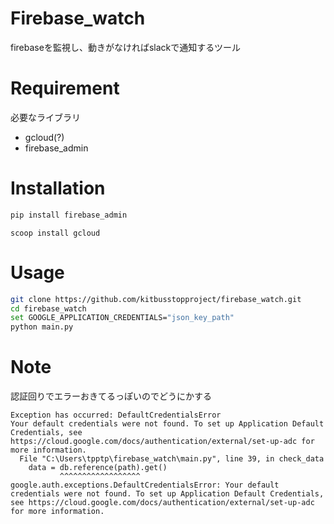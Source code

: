 # Firebase_watch

firebaseを監視し、動きがなければslackで通知するツール

# Requirement

必要なライブラリ

* gcloud(?)
* firebase_admin

# Installation


```bash
pip install firebase_admin
```

```Poweshell
scoop install gcloud
```

# Usage

```bash
git clone https://github.com/kitbusstopproject/firebase_watch.git
cd firebase_watch
set GOOGLE_APPLICATION_CREDENTIALS="json_key_path"
python main.py
```

# Note
認証回りでエラーおきてるっぽいのでどうにかする
```
Exception has occurred: DefaultCredentialsError
Your default credentials were not found. To set up Application Default Credentials, see https://cloud.google.com/docs/authentication/external/set-up-adc for more information.
  File "C:\Users\tpptp\firebase_watch\main.py", line 39, in check_data
    data = db.reference(path).get()
           ^^^^^^^^^^^^^^^^^^
google.auth.exceptions.DefaultCredentialsError: Your default credentials were not found. To set up Application Default Credentials, see https://cloud.google.com/docs/authentication/external/set-up-adc for more information.
```
